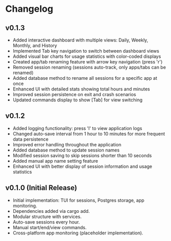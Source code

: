 # Changelog

## v0.1.3
- Added interactive dashboard with multiple views: Daily, Weekly, Monthly, and History
- Implemented Tab key navigation to switch between dashboard views
- Added visual bar charts for usage statistics with color-coded displays
- Created app/tab renaming feature with arrow key navigation (press 'r')
- Removed session renaming (sessions auto-track, only apps/tabs can be renamed)
- Added database method to rename all sessions for a specific app at once
- Enhanced UI with detailed stats showing total hours and minutes
- Improved session persistence on exit and crash scenarios
- Updated commands display to show [Tab] for view switching

## v0.1.2
- Added logging functionality: press 'l' to view application logs
- Changed auto-save interval from 1 hour to 10 minutes for more frequent data persistence
- Improved error handling throughout the application
- Added database method to update session names
- Modified session saving to skip sessions shorter than 10 seconds
- Added manual app name setting feature
- Enhanced UI with better display of session information and usage statistics

## v0.1.0 (Initial Release)
- Initial implementation: TUI for sessions, Postgres storage, app monitoring.
- Dependencies added via cargo add.
- Modular structure with services.
- Auto-save sessions every hour.
- Manual start/end/view commands.
- Cross-platform app monitoring (placeholder implementation).